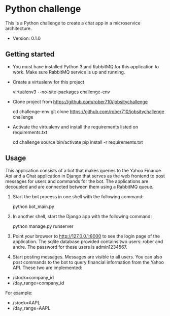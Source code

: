 # Python challenge

This is a Python challenge to create a chat app in a microservice
architecture.

* Version: 0.1.0

## Getting started
* You must have installed Python 3 and RabbitMQ for this 
application to work. Make sure RabbitMQ service is up and running.

* Create a virtualenv for this project


    virtualenv3 --no-site-packages challenge-env
    
* Clone project from https://github.com/rober710/jobsitychallenge


    cd challenge-env
    git clone https://github.com/rober710/jobsitychallenge challenge

* Activate the virtualenv and install the requirements listed on
 requirements.txt
 
 
     cd challenge
     source bin/activate
     pip install -r requirements.txt

## Usage
This application consists of a bot that makes queries to the Yahoo
Finance Api and a Chat application in Django that serves as the
web frontend to post messages for users and commands for the bot.
The applications are decoupled and are connected between them using
a RabbitMQ queue.

1. Start the bot process in one shell with the following command:


    python bot_main.py
    
2. In another shell, start the Django app with the following command:


    python manage.py runserver
    
    
3. Point your browser to http://127.0.0.1:8000 to see the login page
of the application. The sqlite database provided contains two
users: rober and andre. The password for these users is admin1234567.

4. Start posting messages. Messages are visible to all users.
You can also post commands to the bot to query financial information
from the Yahoo API. These two are implemented:

* /stock=company_id
* /day_range=company_id

For example:

* /stock=AAPL
* /day_range=AAPL
